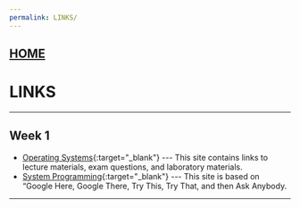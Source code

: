 ```yaml
---
permalink: LINKS/
---
```


## [HOME](../)

# LINKS
---
## Week 1

* [Operating Systems](https://os.vlsm.org/){:target="_blank"} ---
  This site contains links to lecture materials, exam questions, and laboratory materials.
* [System Programming](https://sp.vlsm.org/){:target="_blank"} ---
  This site is based on “Google Here, Google There, Try This, Try That, and then Ask Anybody.
  
---

